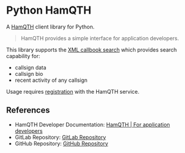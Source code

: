 # Python HamQTH

A [HamQTH] client library for Python.

> HamQTH provides a simple interface for application developers.

This library supports the [XML callbook search](https://www.hamqth.com/developers.php#xml_search) which provides search capability for:

 - callsign data
 - callsign bio
 - recent activity of any callsign

Usage requires [registration](https://www.hamqth.com/register.php) with the HamQTH service.

## References

- HamQTH Developer Documentation: [HamQTH | For application developers]
- GitLab Repository: [GitLab Repository]
- GitHub Repository: [GitHub Repository]

[HamQTH]: https://www.hamqth.com
[HamQTH | For application developers]: https://www.hamqth.com/developers.php
[GitLab Repository]: https://gitlab.com/ryanbalfanz/python-hamqth
[GitHub Repository]: https://github.com/RyanBalfanz/python-hamqth